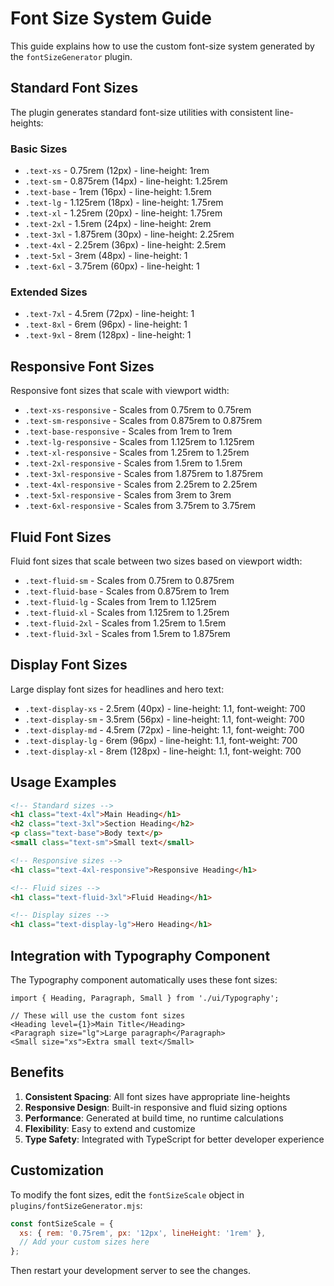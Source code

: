 # Font Size System Guide

This guide explains how to use the custom font-size system generated by the
`fontSizeGenerator` plugin.

## Standard Font Sizes

The plugin generates standard font-size utilities with consistent line-heights:

### Basic Sizes

- `.text-xs` - 0.75rem (12px) - line-height: 1rem
- `.text-sm` - 0.875rem (14px) - line-height: 1.25rem
- `.text-base` - 1rem (16px) - line-height: 1.5rem
- `.text-lg` - 1.125rem (18px) - line-height: 1.75rem
- `.text-xl` - 1.25rem (20px) - line-height: 1.75rem
- `.text-2xl` - 1.5rem (24px) - line-height: 2rem
- `.text-3xl` - 1.875rem (30px) - line-height: 2.25rem
- `.text-4xl` - 2.25rem (36px) - line-height: 2.5rem
- `.text-5xl` - 3rem (48px) - line-height: 1
- `.text-6xl` - 3.75rem (60px) - line-height: 1

### Extended Sizes

- `.text-7xl` - 4.5rem (72px) - line-height: 1
- `.text-8xl` - 6rem (96px) - line-height: 1
- `.text-9xl` - 8rem (128px) - line-height: 1

## Responsive Font Sizes

Responsive font sizes that scale with viewport width:

- `.text-xs-responsive` - Scales from 0.75rem to 0.75rem
- `.text-sm-responsive` - Scales from 0.875rem to 0.875rem
- `.text-base-responsive` - Scales from 1rem to 1rem
- `.text-lg-responsive` - Scales from 1.125rem to 1.125rem
- `.text-xl-responsive` - Scales from 1.25rem to 1.25rem
- `.text-2xl-responsive` - Scales from 1.5rem to 1.5rem
- `.text-3xl-responsive` - Scales from 1.875rem to 1.875rem
- `.text-4xl-responsive` - Scales from 2.25rem to 2.25rem
- `.text-5xl-responsive` - Scales from 3rem to 3rem
- `.text-6xl-responsive` - Scales from 3.75rem to 3.75rem

## Fluid Font Sizes

Fluid font sizes that scale between two sizes based on viewport width:

- `.text-fluid-sm` - Scales from 0.75rem to 0.875rem
- `.text-fluid-base` - Scales from 0.875rem to 1rem
- `.text-fluid-lg` - Scales from 1rem to 1.125rem
- `.text-fluid-xl` - Scales from 1.125rem to 1.25rem
- `.text-fluid-2xl` - Scales from 1.25rem to 1.5rem
- `.text-fluid-3xl` - Scales from 1.5rem to 1.875rem

## Display Font Sizes

Large display font sizes for headlines and hero text:

- `.text-display-xs` - 2.5rem (40px) - line-height: 1.1, font-weight: 700
- `.text-display-sm` - 3.5rem (56px) - line-height: 1.1, font-weight: 700
- `.text-display-md` - 4.5rem (72px) - line-height: 1.1, font-weight: 700
- `.text-display-lg` - 6rem (96px) - line-height: 1.1, font-weight: 700
- `.text-display-xl` - 8rem (128px) - line-height: 1.1, font-weight: 700

## Usage Examples

```html
<!-- Standard sizes -->
<h1 class="text-4xl">Main Heading</h1>
<h2 class="text-3xl">Section Heading</h2>
<p class="text-base">Body text</p>
<small class="text-sm">Small text</small>

<!-- Responsive sizes -->
<h1 class="text-4xl-responsive">Responsive Heading</h1>

<!-- Fluid sizes -->
<h1 class="text-fluid-3xl">Fluid Heading</h1>

<!-- Display sizes -->
<h1 class="text-display-lg">Hero Heading</h1>
```

## Integration with Typography Component

The Typography component automatically uses these font sizes:

```tsx
import { Heading, Paragraph, Small } from './ui/Typography';

// These will use the custom font sizes
<Heading level={1}>Main Title</Heading>
<Paragraph size="lg">Large paragraph</Paragraph>
<Small size="xs">Extra small text</Small>
```

## Benefits

1. **Consistent Spacing**: All font sizes have appropriate line-heights
2. **Responsive Design**: Built-in responsive and fluid sizing options
3. **Performance**: Generated at build time, no runtime calculations
4. **Flexibility**: Easy to extend and customize
5. **Type Safety**: Integrated with TypeScript for better developer experience

## Customization

To modify the font sizes, edit the `fontSizeScale` object in
`plugins/fontSizeGenerator.mjs`:

```javascript
const fontSizeScale = {
  xs: { rem: '0.75rem', px: '12px', lineHeight: '1rem' },
  // Add your custom sizes here
};
```

Then restart your development server to see the changes.
